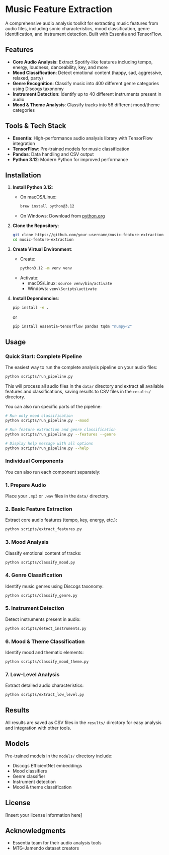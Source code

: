 # **Music Feature Extraction**

A comprehensive audio analysis toolkit for extracting music features from audio files, including sonic characteristics, mood classification, genre identification, and instrument detection. Built with Essentia and TensorFlow.

## **Features**

- **Core Audio Analysis**: Extract Spotify-like features including tempo, energy, loudness, danceability, key, and more
- **Mood Classification**: Detect emotional content (happy, sad, aggressive, relaxed, party)  
- **Genre Recognition**: Classify music into 400 different genre categories using Discogs taxonomy
- **Instrument Detection**: Identify up to 40 different instruments present in audio
- **Mood & Theme Analysis**: Classify tracks into 56 different mood/theme categories

## **Tools & Tech Stack**

- **Essentia**: High-performance audio analysis library with TensorFlow integration
- **TensorFlow**: Pre-trained models for music classification
- **Pandas**: Data handling and CSV output
- **Python 3.12**: Modern Python for improved performance

## **Installation**

1. **Install Python 3.12**:
   - On macOS/Linux:
     ```bash
     brew install python@3.12
     ```
   - On Windows:
     Download from [python.org](https://www.python.org/downloads/)

2. **Clone the Repository**:
   ```bash
   git clone https://github.com/your-username/music-feature-extraction.git
   cd music-feature-extraction
   ```

3. **Create Virtual Environment**:
   - Create:
     ```bash
     python3.12 -m venv venv
     ```
   - Activate:
     - macOS/Linux: `source venv/bin/activate`
     - Windows: `venv\Scripts\activate`

4. **Install Dependencies**:
   ```bash
   pip install -e .
   ```
   or
   ```bash
   pip install essentia-tensorflow pandas tqdm "numpy<2"
   ```

## **Usage**

### **Quick Start: Complete Pipeline**

The easiest way to run the complete analysis pipeline on your audio files:

```bash
python scripts/run_pipeline.py
```

This will process all audio files in the `data/` directory and extract all available features and classifications, saving results to CSV files in the `results/` directory.

You can also run specific parts of the pipeline:

```bash
# Run only mood classification
python scripts/run_pipeline.py --mood

# Run feature extraction and genre classification
python scripts/run_pipeline.py --features --genre

# Display help message with all options
python scripts/run_pipeline.py --help
```

### **Individual Components**

You can also run each component separately:

### **1. Prepare Audio**
Place your `.mp3` or `.wav` files in the `data/` directory.

### **2. Basic Feature Extraction**
Extract core audio features (tempo, key, energy, etc.):
```bash
python scripts/extract_features.py
```

### **3. Mood Analysis** 
Classify emotional content of tracks:
```bash
python scripts/classify_mood.py
```

### **4. Genre Classification**
Identify music genres using Discogs taxonomy:
```bash
python scripts/classify_genre.py
```

### **5. Instrument Detection**
Detect instruments present in audio:
```bash
python scripts/detect_instruments.py
```

### **6. Mood & Theme Classification**
Identify mood and thematic elements:
```bash
python scripts/classify_mood_theme.py
```

### **7. Low-Level Analysis**
Extract detailed audio characteristics:
```bash
python scripts/extract_low_level.py
```

## **Results**

All results are saved as CSV files in the `results/` directory for easy analysis and integration with other tools.

## **Models**

Pre-trained models in the `models/` directory include:
- Discogs EfficientNet embeddings
- Mood classifiers
- Genre classifier
- Instrument detection
- Mood & theme classification

## **License**

[Insert your license information here]

## **Acknowledgments**

- Essentia team for their audio analysis tools
- MTG-Jamendo dataset creators

